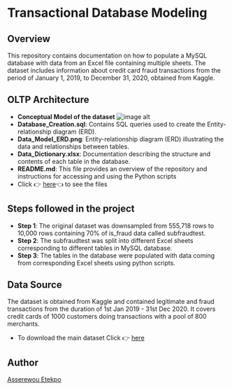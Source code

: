 # Transactional Database Modeling
## Overview
This repository contains documentation on how to populate a MySQL database with data from an Excel file containing multiple sheets. The dataset includes information about credit card fraud transactions from the period of January 1, 2019, to December 31, 2020, obtained from Kaggle.
## OLTP Architecture
- **Conceptual Model of the dataset**
  ![image alt](https://github.com/aetekpo/OLTP-Data-Modeling/blob/7a47528abb306c7bec2603007c467600e79a64a4/Conceptual%20Model%20for%20the%20dataset.png)
-	**Database_Creation.sql**: Contains SQL queries used to create the Entity-relationship diagram (ERD).
-	**Data_Model_ERD.png**: Entity-relationship diagram (ERD) illustrating the data and relationships between tables.
- **Data_Dictionary.xlsx**: Documentation describing the structure and contents of each table in the database.
- **README.md**: This file provides an overview of the repository and instructions for accessing and using the Python scripts
- Click 👉 [here](https://drive.google.com/drive/u/0/folders/1OYTUOxKMUpeaB76EdTwb0U0IuRRBBwn5)👈 to see the files
## Steps followed in the project
- **Step 1**: The original dataset was downsampled from 555,718 rows to 10,000 rows containing 70% of is_fraud data called subfraudtest.
- **Step 2**: The subfraudtest was split into different Excel sheets corresponding to different tables in MySQL database.
- **Step 3**: The tables in the database were populated with data coming from corresponding Excel sheets using python scripts.
## Data Source
The dataset is obtained from Kaggle and contained legitimate and fraud transactions from the duration of 1st Jan 2019 - 31st Dec 2020. It covers credit cards of 1000 customers doing transactions with a pool of 800 merchants.
- To download the main dataset Click 👉 [here](https://www.kaggle.com/datasets/kartik2112/fraud-detection)
## Author
[Asserewou Etekpo](https://www.linkedin.com/in/asserewou-etekpo-1450821a2/)



